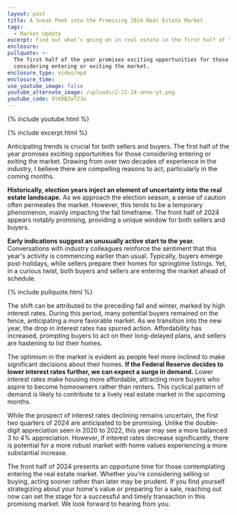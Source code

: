 ```yaml
---
layout: post
title: A Sneak Peek into the Promising 2024 Real Estate Market
tags:
  - Market Update
excerpt: Find out what’s going on in real estate in the first half of this year.
enclosure:
pullquote: >-
  The first half of the year promises exciting opportunities for those
  considering entering or exiting the market.
enclosure_type: video/mp4
enclosure_time:
use_youtube_image: false
youtube_alternate_image: /uploads/2-22-24-anne-yt.png
youtube_code: 9lKBBZwTZJo
---
```

{% include youtube.html %}

{% include excerpt.html %}

Anticipating trends is crucial for both sellers and buyers. The first half of the year promises exciting opportunities for those considering entering or exiting the market. Drawing from over two decades of experience in the industry, I believe there are compelling reasons to act, particularly in the coming months.

**Historically, election years inject an element of uncertainty into the real estate landscape.** As we approach the election season, a sense of caution often permeates the market. However, this tends to be a temporary phenomenon, mainly impacting the fall timeframe. The front half of 2024 appears notably promising, providing a unique window for both sellers and buyers.

**Early indications suggest an unusually active start to the year.** Conversations with industry colleagues reinforce the sentiment that this year's activity is commencing earlier than usual. Typically, buyers emerge post-holidays, while sellers prepare their homes for springtime listings. Yet, in a curious twist, both buyers and sellers are entering the market ahead of schedule.

{% include pullquote.html %}

The shift can be attributed to the preceding fall and winter, marked by high interest rates. During this period, many potential buyers remained on the fence, anticipating a more favorable market. As we transition into the new year, the drop in interest rates has spurred action. Affordability has increased, prompting buyers to act on their long-delayed plans, and sellers are hastening to list their homes.

The optimism in the market is evident as people feel more inclined to make significant decisions about their homes. **If the Federal Reserve decides to lower interest rates further, we can expect a surge in demand.** Lower interest rates make housing more affordable, attracting more buyers who aspire to become homeowners rather than renters. This cyclical pattern of demand is likely to contribute to a lively real estate market in the upcoming months.

While the prospect of interest rates declining remains uncertain, the first two quarters of 2024 are anticipated to be promising. Unlike the double-digit appreciation seen in 2020 to 2022, this year may see a more balanced 3 to 4% appreciation. However, if interest rates decrease significantly, there is potential for a more robust market with home values experiencing a more substantial increase.

The front half of 2024 presents an opportune time for those contemplating entering the real estate market. Whether you're considering selling or buying, acting sooner rather than later may be prudent. If you find yourself strategizing about your home's value or preparing for a sale, reaching out now can set the stage for a successful and timely transaction in this promising market. We look forward to hearing from you.